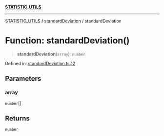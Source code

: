 [**STATISTIC_UTILS**](../../README.md)

***

[STATISTIC_UTILS](../../README.md) / [standardDeviation](../README.md) / standardDeviation

# Function: standardDeviation()

> **standardDeviation**(`array`): `number`

Defined in: [standardDeviation.ts:12](https://github.com/dailker/everyutil/blob/e265d7544f4e799da268d038a0a464c889a18367/src/statistic/standardDeviation.ts#L12)

## Parameters

### array

`number`[]

## Returns

`number`

